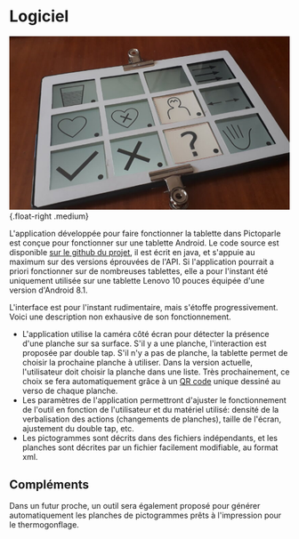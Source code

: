 # Logiciel

![L'interface de l'application sur une tablette](img/tablette.jpg){.float-right .medium}

L'application développée pour faire fonctionner la tablette dans Pictoparle est conçue pour fonctionner sur une tablette Android. Le code source est disponible [sur le github du projet](https://github.com/jmtrivial/pictoparle), il est écrit en java, et s'appuie au maximum sur des versions éprouvées de l'API. Si l'application pourrait a priori fonctionner sur de nombreuses tablettes, elle a pour l'instant été uniquement utilisée sur une tablette Lenovo 10 pouces équipée d'une version d'Android 8.1.

L'interface est pour l'instant rudimentaire, mais s'étoffe progressivement. Voici une description non exhausive de son fonctionnement.

* L'application utilise la caméra côté écran pour détecter la présence d'une planche sur sa surface. S'il y a une planche, l'interaction est proposée par double tap. S'il n'y a pas de planche, la tablette permet de choisir la prochaine planche à utiliser. Dans la version actuelle, l'utilisateur doit choisir la planche dans une liste. Très prochainement, ce choix se fera automatiquement grâce à un [QR code](https://fr.wikipedia.org/wiki/Code_QR) unique dessiné au verso de chaque planche.
* Les paramètres de l'application permettront d'ajuster le fonctionnement de l'outil en fonction de l'utilisateur et du matériel utilisé: densité de la verbalisation des actions (changements de planches), taille de l'écran, ajustement du double tap, etc.
* Les pictogrammes sont décrits dans des fichiers indépendants, et les planches sont décrites par un fichier facilement modifiable, au format xml.

## Compléments

Dans un futur proche, un outil sera également proposé pour générer automatiquement les planches de pictogrammes prêts à l'impression pour le thermogonflage.
